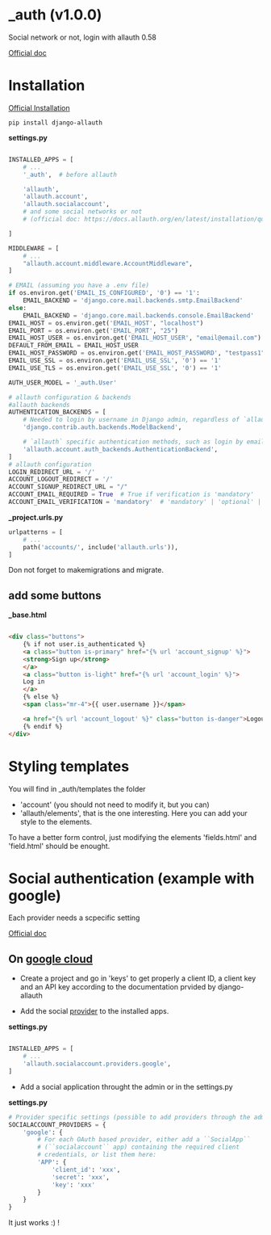 
# _auth (v1.0.0)

Social network or not, login with allauth 0.58

[Official doc](https://docs.allauth.org/en/latest/index.html)

# Installation

[Official Installation](https://docs.allauth.org/en/latest/installation/quickstart.html)

`pip install django-allauth`

**settings.py**
```python

INSTALLED_APPS = [
    # ...
    '_auth',  # before allauth

    'allauth',
    'allauth.account',
    'allauth.socialaccount',
    # and some social networks or not
    # (official doc: https://docs.allauth.org/en/latest/installation/quickstart.html)

]

MIDDLEWARE = [
    # ...
    "allauth.account.middleware.AccountMiddleware",
]

# EMAIL (assuming you have a .env file)
if os.environ.get('EMAIL_IS_CONFIGURED', '0') == '1':
    EMAIL_BACKEND = 'django.core.mail.backends.smtp.EmailBackend'
else:
    EMAIL_BACKEND = 'django.core.mail.backends.console.EmailBackend'
EMAIL_HOST = os.environ.get('EMAIL_HOST', "localhost")
EMAIL_PORT = os.environ.get('EMAIL_PORT', "25")
EMAIL_HOST_USER = os.environ.get('EMAIL_HOST_USER', "email@email.com")
DEFAULT_FROM_EMAIL = EMAIL_HOST_USER
EMAIL_HOST_PASSWORD = os.environ.get('EMAIL_HOST_PASSWORD', "testpass1")
EMAIL_USE_SSL = os.environ.get('EMAIL_USE_SSL', '0') == '1'
EMAIL_USE_TLS = os.environ.get('EMAIL_USE_SSL', '0') == '1'

AUTH_USER_MODEL = '_auth.User'

# allauth configuration & backends
#allauth backends
AUTHENTICATION_BACKENDS = [
    # Needed to login by username in Django admin, regardless of `allauth`
    'django.contrib.auth.backends.ModelBackend',

    # `allauth` specific authentication methods, such as login by email
    'allauth.account.auth_backends.AuthenticationBackend',
]
# allauth configuration
LOGIN_REDIRECT_URL = '/'
ACCOUNT_LOGOUT_REDIRECT = '/'
ACCOUNT_SIGNUP_REDIRECT_URL = "/"
ACCOUNT_EMAIL_REQUIRED = True  # True if verification is 'mandatory'
ACCOUNT_EMAIL_VERIFICATION = 'mandatory'  # 'mandatory' | 'optional' | 'none'

```

**_project.urls.py**
```python
urlpatterns = [
    # ...
    path('accounts/', include('allauth.urls')),
]
```
Don not forget to makemigrations and migrate.

## add some buttons

**_base.html**
```html

<div class="buttons">
    {% if not user.is_authenticated %}
    <a class="button is-primary" href="{% url 'account_signup' %}">
    <strong>Sign up</strong>
    </a>
    <a class="button is-light" href="{% url 'account_login' %}">
    Log in
    </a>
    {% else %}
    <span class="mr-4">{{ user.username }}</span>

    <a href="{% url 'account_logout' %}" class="button is-danger">Logout</a>
    {% endif %}
</div>
```

# Styling templates

You will find in _auth/templates the folder
- 'account' (you should not need to modify it, but you can)
- 'allauth/elements', that
is the one interesting. Here you can add your style to the elements.

To have a better form control, just modifying the elements 'fields.html' and 'field.html' should be enought.


# Social authentication (example with google)

Each provider needs a scpecific setting

[Official doc](https://docs.allauth.org/en/0.58.0/socialaccount/providers/index.html)


## On [google cloud](https://console.cloud.google.com)

- Create a project and go in 'keys' to get properly a client ID, a client key and an API key according to
the documentation prvided by django-allauth


- Add the social [provider](https://docs.allauth.org/en/0.58.0/installation/quickstart.html) to the installed apps.


**settings.py**
```python

INSTALLED_APPS = [
    # ...
    'allauth.socialaccount.providers.google',
]

```


- Add a social application throught the admin or in the settings.py

**settings.py**
```python
# Provider specific settings (possible to add providers through the admin too)
SOCIALACCOUNT_PROVIDERS = {
    'google': {
        # For each OAuth based provider, either add a ``SocialApp``
        # (``socialaccount`` app) containing the required client
        # credentials, or list them here:
        'APP': {
            'client_id': 'xxx',
            'secret': 'xxx',
            'key': 'xxx'
        }
    }
}
```
It just works :) !
